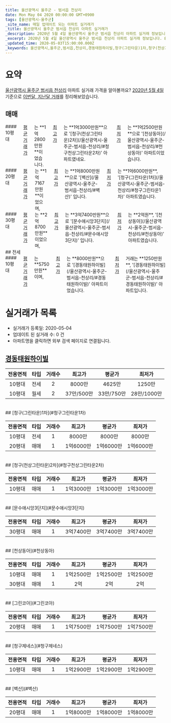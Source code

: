 ```yaml
---
title: 울산광역시 울주군 - 범서읍 천상리
date: Mon May 04 2020 00:00:00 GMT+0900
tags: [울산광역시-울주군]
_site_name: 매일 업데이트 되는 아파트 실거래가
_title: 울산광역시 울주군 범서읍 천상리 아파트 실거래가
_description: 2020년 5월 4일 울산광역시 울주군 범서읍 천상리 아파트 실거래 정보입니다. 8건 아파트 정보가 있습니다.
_excerpt: 2020년 5월 4일 울산광역시 울주군 범서읍 천상리 아파트 실거래 정보입니다. 8건 아파트 정보가 있습니다.
_updated_time: 2020-05-03T15:00:00.000Z
_keywords: 울산광역시,울주군,범서읍,천상리,경동태원하이빌,청구(그린타운)1차,청구(천상그린타운)2차,문수애시앙3단지,천상동아,그린코아,청구제네스,벽산
---
```





# 요약
<ins>울산광역시 울주군 범서읍 천상리</ins> 아파트 실거래 가격을 알아볼까요? <ins>2020년 5월 4일</ins> 기준으로 <ins>이번달, 지난달 거래</ins>를 정리해보았습니다.

## 매매
<div class="container">
<div class="six columns" markdown="1">
#### 10평대
<ins>평균 거래가</ins>는 **1억2800만원**이었습니다. <ins>최고가</ins>는 **1억3000만원**으로 '[청구(천상그린타운)2차](/울산광역시-울주군-범서읍-천상리/#청구천상그린타운2차)' 아파트였네요. <ins>최저가</ins>는 **1억2500만원**으로 '[천상동아](/울산광역시-울주군-범서읍-천상리/#천상동아)' 아파트이었습니다.
</div>
<div class="six columns" markdown="1">
#### 20평대
<ins>평균 거래가</ins>는 **1억7167만원**이었으며, <ins>최고가</ins>는 **1억8000만원**으로 '[벽산](/울산광역시-울주군-범서읍-천상리/#벽산)' 입니다. <ins>최저가</ins>는 **1억6000만원**, '[청구(그린타운)1차](/울산광역시-울주군-범서읍-천상리/#청구그린타운1차)' 아파트였습니다.
</div>
</div>
<div class="container">
<div class="twelve columns" markdown="1">
#### 30평대
<ins>평균 거래가</ins>는 **2억8700만원**이었으며, <ins>최고가</ins>는 **3억7400만원**으로 '[문수애시앙3단지](/울산광역시-울주군-범서읍-천상리/#문수애시앙3단지)' 입니다. <ins>최저가</ins>는 **2억원**, '[천상동아](/울산광역시-울주군-범서읍-천상리/#천상동아)' 아파트였습니다.
</div>
</div>
## 전세
<div class="container">
<div class="twelve columns" markdown="1">
#### 10평대
<ins>평균 거래가</ins>는 **5750만원**이며, <ins>최고가</ins>는 **8000만원**으로 '[경동태원하이빌](/울산광역시-울주군-범서읍-천상리/#경동태원하이빌)' 아파트이었습니다. <ins>최저가</ins> 거래는 **1250만원**, '[경동태원하이빌](/울산광역시-울주군-범서읍-천상리/#경동태원하이빌)' 아파트입니다.
</div>
</div>



# 실거래가 목록
- 실거래가 등록일: 2020-05-04
- 업데이트 된 실거래 수: 0 건
- 아파트명을 클릭하면 외부 검색 페이지로 연결됩니다.

## [경동태원하이빌](#경동태원하이빌)

|전용면적|타입|거래수|최고가|평균가|최저가|
|:---:|:---:|:---:|:---:|:---:|:---:|
|10평대|<span class="deal-type-2">전세</span>|2|8000만|4625만|1250만|
|10평대|<span class="deal-type-3">월세</span>|2|37만/500만|33만/750만|28만/1000만|

<br/>
## [청구(그린타운)1차](#청구그린타운1차)

|전용면적|타입|거래수|최고가|평균가|최저가|
|:---:|:---:|:---:|:---:|:---:|:---:|
|10평대|<span class="deal-type-2">전세</span>|1|8000만|8000만|8000만|
|20평대|<span class="deal-type-1">매매</span>|1|1억6000만|1억6000만|1억6000만|

<br/>
## [청구(천상그린타운)2차](#청구천상그린타운2차)

|전용면적|타입|거래수|최고가|평균가|최저가|
|:---:|:---:|:---:|:---:|:---:|:---:|
|10평대|<span class="deal-type-1">매매</span>|1|1억3000만|1억3000만|1억3000만|

<br/>
## [문수애시앙3단지](#문수애시앙3단지)

|전용면적|타입|거래수|최고가|평균가|최저가|
|:---:|:---:|:---:|:---:|:---:|:---:|
|30평대|<span class="deal-type-1">매매</span>|1|3억7400만|3억7400만|3억7400만|

<br/>
## [천상동아](#천상동아)

|전용면적|타입|거래수|최고가|평균가|최저가|
|:---:|:---:|:---:|:---:|:---:|:---:|
|10평대|<span class="deal-type-1">매매</span>|1|1억2500만|1억2500만|1억2500만|
|30평대|<span class="deal-type-1">매매</span>|1|2억|2억|2억|

<br/>
## [그린코아](#그린코아)

|전용면적|타입|거래수|최고가|평균가|최저가|
|:---:|:---:|:---:|:---:|:---:|:---:|
|20평대|<span class="deal-type-1">매매</span>|1|1억7500만|1억7500만|1억7500만|

<br/>
## [청구제네스](#청구제네스)

|전용면적|타입|거래수|최고가|평균가|최저가|
|:---:|:---:|:---:|:---:|:---:|:---:|
|10평대|<span class="deal-type-1">매매</span>|1|1억2900만|1억2900만|1억2900만|

<br/>
## [벽산](#벽산)

|전용면적|타입|거래수|최고가|평균가|최저가|
|:---:|:---:|:---:|:---:|:---:|:---:|
|20평대|<span class="deal-type-1">매매</span>|1|1억8000만|1억8000만|1억8000만|

<br/>




